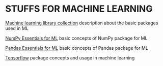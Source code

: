 # STUFFS FOR MACHINE LEARNING

[Machine learning library collection](https://github.com/GSelvakumar/ml/blob/main/ML_lib_collection.ipynb) description about the basic packages used in ML

[NumPy Essentials for ML](https://github.com/GSelvakumar/ml/blob/main/numpy_essentials.ipynb) basic concepts of NumPy package for ML

[Pandas Essentials for ML](https://github.com/GSelvakumar/ml/blob/main/pandas_essentials.ipynb) basic concepts of Pandas package for ML

[Tensorflow](https://github.com/GSelvakumar/ml/tree/main/Tensorflow) package concepts and usage in machine learning

